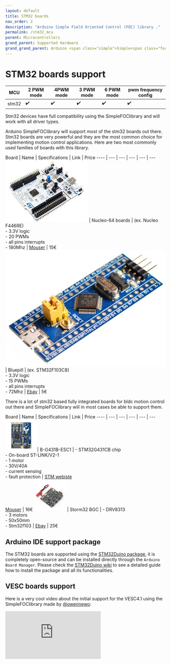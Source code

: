```yaml
---
layout: default
title: STM32 boards
nav_order: 2
description: "Arduino Simple Field Oriented Control (FOC) library ."
permalink: /stm32_mcu
parent: Microcontrollers
grand_parent: Supported Hardware
grand_grand_parent: Arduino <span class="simple">Simple<span class="foc">FOC</span>library</span>
---
```


# STM32 boards support


MCU | 2 PWM mode | 4PWM mode | 3 PWM mode | 6 PWM mode | pwm frequency config 
--- | --- |--- |--- |--- |--- 
stm32 | ✔️ | ✔️ | ✔️ | ✔️ | ✔️

Stm32 devices have full compatibility using the <span class="simple">Simple<span class="foc">FOC</span>library</span> and will work with all driver types.

Arduino <span class="simple">Simple<span class="foc">FOC</span>library</span> will support most of the stm32 boards out there. Stm32 boards are very powerful and they are the most common choice for implementing motion control applications. Here are two most commonly used families of boards with this library. 

 Board | Name | Specifications | Link | Price
---- | --- | --- | --- | --- | ---
[<img src="extras/Images/nucleo.jpg" class="imgtable150">](https://www.mouser.fr/ProductDetail/STMicroelectronics/NUCLEO-F446RE?qs=%2Fha2pyFaduj0LE%252BzmDN2WNd7nDNNMR7%2Fr%2FThuKnpWrd0IvwHkOHrpg%3D%3D) | Nucleo-64 boards | (ex. Nucleo F446RE)<br>- 3.3V logic<br> - 20 PWMs <br>- all pins interrupts<br>- 180Mhz | [Mouser](https://www.mouser.fr/ProductDetail/STMicroelectronics/NUCLEO-F446RE?qs=%2Fha2pyFaduj0LE%252BzmDN2WNd7nDNNMR7%2Fr%2FThuKnpWrd0IvwHkOHrpg%3D%3D) | 15€
[<img src="extras/Images/bluepill.jpg" class="imgtable150">](https://www.ebay.com/itm/STM32F103C8T6-ARM-STM32-Dev-Development-Board-Module-Blue-Pill-BluePill/292145343898?hash=item4405382d9a:g:nZoAAOSwH-dZ6oaf) | Bluepill | (ex. STM32F103C8)<br>- 3.3V logic<br> - 15 PWMs <br>- all pins interrupts<br>- 72Mhz | [Ebay](https://www.ebay.com/itm/STM32F103C8T6-ARM-STM32-Dev-Development-Board-Module-Blue-Pill-BluePill/292145343898?hash=item4405382d9a:g:nZoAAOSwH-dZ6oaf) | 5€


There is a lot of stm32 based fully integrated boards for bldc motion control out there and <span class="simple">Simple<span class="foc">FOC</span>library</span> will in most cases be able to support them. 

 Board | Name | Specifications | Link | Price
---- | --- | --- | --- | --- | ---
[<img src="extras/Images/B-G431B-ESC1_SPL.jpg" style="height:100px">](https://www.st.com/en/evaluation-tools/b-g431b-esc1.html)| B-G431B-ESC1 | - STM32G431CB chip <br> - On-board ST-LINK/V2-1 <br> - 1 motor <br>- 30V/40A <br> - current sensing  <br> - fault protection     | [STM webiste](https://www.st.com/en/evaluation-tools/b-g431b-esc1.html) <br> [Mouser](https://eu.mouser.com/ProductDetail/STMicroelectronics/B-G431B-ESC1/?qs=%2Fha2pyFaduj9HtQf9%2FgsBmvGqEl7EbEPOyTxg06xIidkuUIykXhpkA%3D%3D) | 16€
[<img src="extras/Images/strom.jpg" style="height:100px">](https://www.ebay.com/itm/Storm32-BGC-32Bit-3-Axis-Brushless-Gimbal-Controller-V1-32-DRV8313-Motor-Driver/174343022855?hash=item2897a76907:g:20YAAOSwbEhfBo28) | Storm32 BGC | - DRV8313 <br> - 3 motors  <br> - 50x50mm <br> - Stm32f103 | [Ebay](https://www.ebay.com/itm/Storm32-BGC-32Bit-3-Axis-Brushless-Gimbal-Controller-V1-32-DRV8313-Motor-Driver/174343022855?hash=item2897a76907:g:20YAAOSwbEhfBo28) | 25€

## Arduino IDE support package

The STM32 boards are supported using the [STM32Duino package](https://github.com/stm32duino), it is completely open-source and can be installed directly through the `Arduino Board Manager`.
Please check the [STM32Duino wiki](https://github.com/stm32duino/wiki/wiki/Getting-Started) to see a detailed guide how to install the package and all its functionalities.

## VESC boards support
Here is a very cool video about the initial support for the VESC4.1 using the <span class="simple">Simple<span class="foc">FOC</span>library</span> made by [@owennewo](https://github.com/owennewo):
<iframe class="youtube" src="https://www.youtube.com/embed/B5qq-aBI2XA" frameborder="0" allow="accelerometer; autoplay; encrypted-media; gyroscope; picture-in-picture" allowfullscreen></iframe>